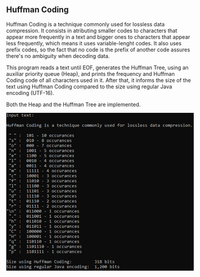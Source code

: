 ## Huffman Coding

Huffman Coding is a technique commonly used for lossless data compression. It consists in atributing smaller codes to characters that appear more frequently in a text and bigger ones to characters that appear less frequently, which means it uses variable-lenght codes. It also uses prefix codes, so the fact that no code is the prefix of another code assures there's no ambiguity when decoding data.

This program reads a text until EOF, generates the Huffman Tree, using an auxiliar priority queue (Heap), and prints the frequency and Huffman Coding code of all characters used in it. After that, it informs the size of the text using Huffman Coding compared to the size using regular Java encoding (UTF-16).

Both the Heap and the Huffman Tree are implemented.

![image](https://github.com/ryansakurai/huffman-coding/blob/main/images/img.png)

